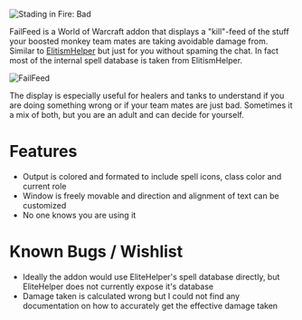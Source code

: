![Stading in Fire: Bad](https://raw.githubusercontent.com/chrisliebaer/FailFeed/master/.github/assets/badge/badge_fire.svg)

FailFeed is a World of Warcraft addon that displays a "kill"-feed of the stuff your boosted monkey team mates are taking avoidable damage from.
Similar to [ElitismHelper](https://github.com/amki/ElitismHelper) but just for you without spaming the chat.
In fact most of the internal spell database is taken from ElitismHelper.

![FailFeed](https://raw.githubusercontent.com/chrisliebaer/FailFeed/master/.github/assets/example1.png)

The display is especially useful for healers and tanks to understand if you are doing something wrong or if your team mates are just bad.
Sometimes it a mix of both, but you are an adult and can decide for yourself.

# Features
* Output is colored and formated to include spell icons, class color and current role
* Window is freely movable and direction and alignment of text can be customized
* No one knows you are using it

# Known Bugs / Wishlist
* Ideally the addon would use EliteHelper's spell database directly, but EliteHelper does not currently expose it's database
* Damage taken is calculated wrong but I could not find any documentation on how to accurately get the effective damage taken
